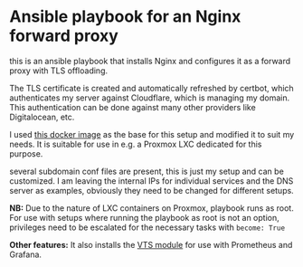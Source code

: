 # Ansible playbook for an Nginx forward proxy

this is an ansible playbook that installs Nginx and configures it as a forward proxy with TLS offloading.

The TLS certificate is created and automatically refreshed by certbot, which authenticates my server against Cloudflare, which is managing my domain.<br>
This authentication can be done against many other providers like Digitalocean, etc.

I used [this docker image](https://github.com/linuxserver/docker-letsencrypt) as the base for this setup and modified it to suit my needs. It is suitable for use in e.g. a Proxmox LXC dedicated for this purpose.

several subdomain conf files are present, this is just my setup and can be customized. I am leaving the internal IPs for individual services and the DNS server as examples, obviously they need to be changed for different setups.

**NB:**
Due to the nature of LXC containers on Proxmox, playbook runs as root. For use with setups where running the playbook as root is not an option, privileges need to be escalated for the necessary tasks with `become: True`

**Other features:**
It also installs the [VTS module](https://github.com/vozlt/nginx-module-vts) for use with Prometheus and Grafana.
